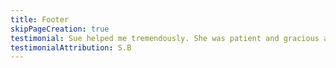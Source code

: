 ```yaml
---
title: Footer
skipPageCreation: true
testimonial: Sue helped me tremendously. She was patient and gracious and kind. I’d highly recommend her professional herbalist services.
testimonialAttribution: S.B
---
```

